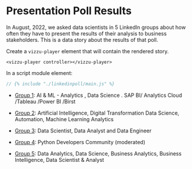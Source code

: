 # Presentation Poll Results

In August, 2022, we asked data scientists in 5 LinkedIn groups about how often
they have to present the results of their analysis to business stakeholders.
This is a data story about the results of that poll.

<vizzu-player controller></vizzu-player>

<script type="module" src="./main.js"></script>

Create a `vizzu-player` element that will contain the rendered story.

```
<vizzu-player controller></vizzu-player>
```

In a script module element:

```javascript
// {% include "./linkedinpoll/main.js" %}
```

- [Group 1](https://www.linkedin.com/groups/1859449/): AI & ML - Analytics ,
  Data Science . SAP BI/ Analytics Cloud /Tableau /Power BI /Birst

- [Group 2](https://www.linkedin.com/groups/4376214/): Artificial Intelligence,
  Digital Transformation Data Science, Automation, Machine Learning Analytics

- [Group 3](https://www.linkedin.com/groups/6773411/): Data Scientist, Data
  Analyst and Data Engineer

- [Group 4](https://www.linkedin.com/groups/25827/): Python Developers Community
  (moderated)

- [Group 5](https://www.linkedin.com/groups/2064830/): Data Analytics, Data
  Science, Business Analytics, Business Intelligence, Data Scientist & Analyst
